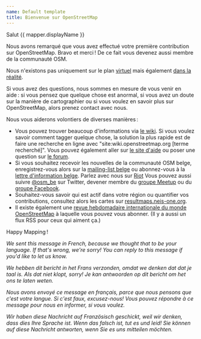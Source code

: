 ```yaml
---
name: Default template
title: Bienvenue sur OpenStreetMap
---
```


Salut {{ mapper.displayName }}

Nous avons remarqué que vous avez effectué votre première contribution sur OpenStreetMap. Bravo et merci ! De ce fait vous devenez aussi membre de la communauté OSM.

Nous n'existons pas uniquement sur le plan [virtuel](http://osm.be/) mais également [dans la réalité](https://www.meetup.com/OpenStreetMap-Belgium/).

Si vous avez des questions, nous sommes en mesure de vous venir en aide : si vous pensez que quelque chose est anormal, si vous avez un doute sur la manière de cartographier ou si vous voulez en savoir plus sur OpenStreetMap, alors prenez contact avec nous.

Nous vous aiderons volontiers de diverses manières :

* Vous pouvez trouver beaucoup d'informations via [le wiki](https://wiki.openstreetmap.org/wiki/FR:Page_principale). Si vous voulez savoir comment tagger quelque chose, la solution la plus rapide est de faire une recherche en ligne avec "site:wiki.openstreetmap.org [terme recherché]". Vous pouvez également aller sur [le site d'aide](https://help.openstreetmap.org) ou poser une question sur [le forum](https://forum.openstreetmap.org/viewforum.php?id=29).
* Si vous souhaitez recevoir les nouvelles de la communauté OSM belge, enregistrez-vous alors sur la [mailing-list belge](https://lists.openstreetmap.org/listinfo/talk-be) ou abonnez-vous à la [lettre d'information belge](http://osm.us13.list-manage.com/subscribe?u=cc6632a49e784f67574e50269&id=5c2416bba6). Parlez avec nous sur [Riot](https://riot.im/app/#/group/+osmbe:matrix.org) Vous pouvez aussi suivre [@osm_be](https://twitter.com/osm_be) sur Twitter, devener membre du [groupe Meetup](https://www.meetup.com/OpenStreetMap-Belgium/) ou du [groupe Facebook](https://www.facebook.com/groups/1419016881706058/).
* Souhaitez-vous savoir qui est actif dans votre région ou quantifier vos contributions, consultez alors les cartes sur [resultmaps.neis-one.org](http://resultmaps.neis-one.org/).
* Il existe également une [revue hebdomadaire internationale du monde OpenStreetMap](http://www.weeklyosm.eu/) à laquelle vous pouvez vous abonner. (Il y a aussi un flux RSS pour ceux qui aiment ça.)

Happy Mapping !

*We sent this message in French, because we thought that to be your language. If that's wrong, we're sorry! You can reply to this message if you'd like to let us know.*

*We hebben dit bericht in het Frans verzonden, omdat we denken dat dat je taal is. Als dat niet klopt, sorry! Je kan antwoorden op dit bericht om het ons te laten weten.*

*Nous avons envoyé ce message en français, parce que nous pensons que c'est votre langue. Si c'est faux, excusez-nous! Vous pouvez répondre à ce message pour nous en informer, si vous voulez.*

*Wir haben diese Nachricht auf Französisch geschickt, weil wir denken, dass dies Ihre Sprache ist. Wenn das falsch ist, tut es und leid! Sie können auf diese Nachricht antworten, wenn Sie es uns mitteilen möchten.*
